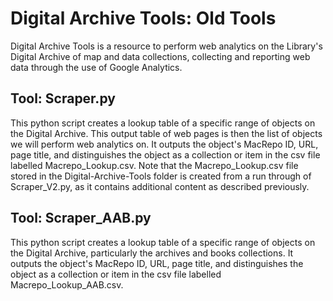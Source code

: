 # Digital Archive Tools: Old Tools

Digital Archive Tools is a resource to perform web analytics on the Library's Digital Archive of map and data collections, collecting and reporting web data through the use of Google Analytics.

## Tool: Scraper.py

This python script creates a lookup table of a specific range of objects on the Digital Archive. This output table of web pages is then the list of objects we will perform web analytics on. It outputs the object's MacRepo ID, URL, page title, and distinguishes the object as a collection or item in the csv file labelled Macrepo_Lookup.csv. Note that the Macrepo_Lookup.csv file stored in the Digital-Archive-Tools folder is created from a run through of Scraper_V2.py, as it contains additional content as described previously.

## Tool: Scraper_AAB.py

This python script creates a lookup table of a specific range of objects on the Digital Archive, particularly the archives and books collections. It outputs the object's MacRepo ID, URL, page title, and distinguishes the object as a collection or item in the csv file labelled Macrepo_Lookup_AAB.csv.


	
	
	
	
	
	
	
	
	